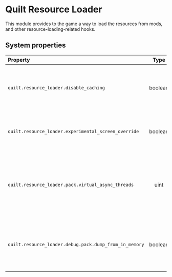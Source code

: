 # Quilt Resource Loader

This module provides to the game a way to load the resources from mods,
and other resource-loading-related hooks.

## System properties

| Property                                               |  Type   |           Default            | Description                                                                            |
|:-------------------------------------------------------|:-------:|:----------------------------:|:---------------------------------------------------------------------------------------|
| `quilt.resource_loader.disable_caching`                | boolean |           `false`            | Defines if the mod resource caching should be forced-disabled.                         |
| `quilt.resource_loader.experimental_screen_override`   | boolean |            `true`            | Defines whether the experimental screen override is active or not.                     |
| `quilt.resource_loader.pack.virtual_async_threads`     |  uint   |   threads / 2 - 1 (min 1)    | Defines the number of threads allocated to QSL-provided virtual resource pack workers. |
| `quilt.resource_loader.debug.pack.dump_from_in_memory` | boolean | `false` (prod), `true` (dev) | Dumps content of QSL-provided virtual resource packs into `debug/packs/`.              |


